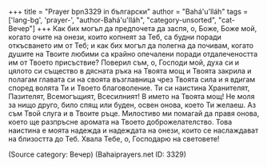 +++
title = "Prayer bpn3329 in български"
author = "Bahá'u'lláh"
tags = ['lang-bg', 'prayer-', "author-Bahá'u'lláh", "category-unsorted", "cat-Вечер"]
+++
Как бих могъл да предпочета да заспя, о, Боже, Боже мой, когато очите на онези, които копнеят за Теб, са будни поради откъсването им от Теб; и как бих могъл да полегна да почивам, когато душите на Твоите любими са крайно опечалени поради отдалечеността им от Твоето присъствие?
Поверил съм, о, Господи мой, духа си и цялото си същество в дясната ръка на Твоята мощ и Твоята закрила и полагам главата си на своята възглавница чрез Твоята сила и я вдигам според волята Ти и Твоето благоволение. Ти си наистина Хранителят, Пазителят, Всемогъщият, Всесилният!
В името на Твоята мощ! Не моля за нищо друго, било спящ или буден, освен онова, което Ти желаеш. Аз съм Твой слуга и в Твоите ръце. Милостиво ми помагай да правя онова, което ще разпръсне аромата на Твоето доброжелателство. Това наистина е моята надежда и надеждата на онези, които се наслаждават на близостта до Теб. Хвала Тебе, о, Господарю на световете!

(Source category: Вечер)
(Bahaiprayers.net ID: 3329)
